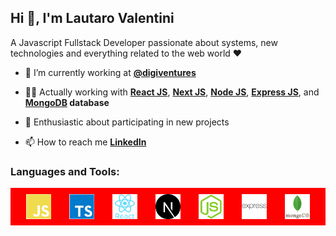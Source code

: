 <link rel="stylesheet" href="https://cdn.jsdelivr.net/gh/devicons/devicon@v2.14.0/devicon.min.css">

## Hi 👋, I'm Lautaro Valentini

A Javascript Fullstack Developer passionate about systems, new technologies and everything related to the web world ❤

- 🌱  I’m currently working at **[@digiventures](https://www.digiventures.la/)**

- 👨‍💻  Actually working with **[React JS](https://es.reactjs.org/)**, **[Next JS](https://nextjs.org/)**, **[Node JS](https://nodejs.org/es/)**, **[Express JS](https://expressjs.com/es/)**, and **[MongoDB](https://www.mongodb.com) database**

- 🤝  Enthusiastic about participating in new projects

- 📫  How to reach me **[LinkedIn](https://www.linkedin.com/in/lautivalentini/)**

<h3 align="left">Languages and Tools:</h3>
<p align="left">
    <div style="background-color: red; display: flex; justify-content: space-around; padding: 10px">
        <img
        src="./icons/js.svg"
        alt="js"
        style="width: auto; height: 40px;"
        />
        <img
            src="./icons/ts.svg"
            alt="js"
            style="width: auto; height: 40px;"
        />
        <img
            src="./icons/react.svg"
            alt="react"
            style="width: auto; height: 40px;"
        />
        <img
            src="./icons/next.svg"
            alt="next"
            style="width: auto; height: 40px;"
        />
        <img
            src="./icons/node.svg"
            alt="node"
            style="width: auto; height: 40px;"
        />
        <img
            src="./icons/express.svg"
            alt="node"
            style="width: auto; height: 40px;"
        />
        <img
            src="./icons/mongo.svg"
            alt="mongo"
            style="width: auto; height: 40px;"
        />
    </div>
</p>
